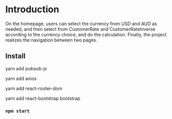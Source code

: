 # Introduction

On the homepage, users can select the currency from USD and AUD as needed, and then select from CustomerRate and CustomerRateInverse according to the currency choice, and do the calculation. 
Finally, the project realizes the navigation between two pages.

## Install

yarn add pubsub-js

yarn add axios

yarn add react-router-dom

yarn add react-bootstrap bootstrap


### `npm start`
